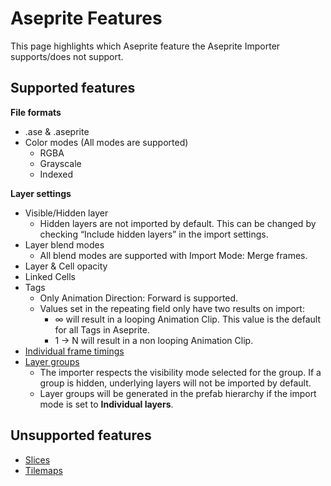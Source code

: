 # Aseprite Features
This page highlights which Aseprite feature the Aseprite Importer supports/does not support.

## Supported features
**File formats**
- .ase & .aseprite
- Color modes (All modes are supported)
    - RGBA
    - Grayscale
    - Indexed

**Layer settings**
- Visible/Hidden layer
    - Hidden layers are not imported by default. This can be changed by checking “Include hidden layers” in the import settings.
- Layer blend modes
    - All blend modes are supported with Import Mode: Merge frames.
- Layer & Cell opacity
- Linked Cells
- Tags
    - Only Animation Direction: Forward is supported.
    - Values set in the repeating field only have two results on import:
        - ∞ will result in a looping Animation Clip. This value is the default for all Tags in Aseprite.
        - 1 -> N will result in a non looping Animation Clip.
- [Individual frame timings](https://www.aseprite.org/docs/frame-duration/)
- [Layer groups](https://www.aseprite.org/docs/layer-group/)
    - The importer respects the visibility mode selected for the group. If a group is hidden, underlying layers will not be imported by default.
    - Layer groups will be generated in the prefab hierarchy if the import mode is set to **Individual layers**.

## Unsupported features
- [Slices](https://www.aseprite.org/docs/slices/)
- [Tilemaps](https://www.aseprite.org/docs/tilemap/)
